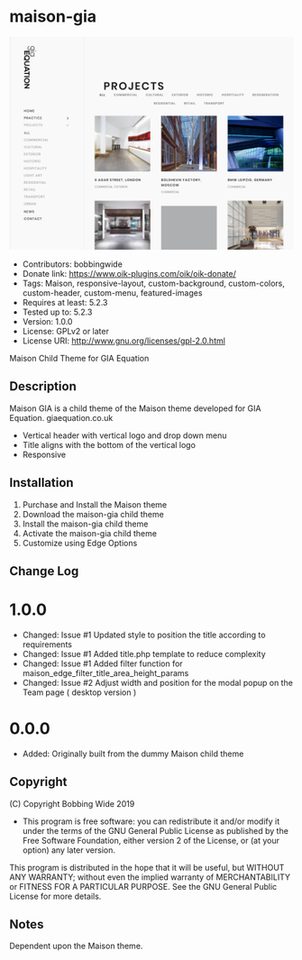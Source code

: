 # maison-gia 
![screenshot](https://raw.githubusercontent.com/bobbingwide/maison-gia/master/screenshot.png)
* Contributors: bobbingwide
* Donate link: https://www.oik-plugins.com/oik/oik-donate/
* Tags: Maison, responsive-layout, custom-background, custom-colors, custom-header, custom-menu, featured-images
* Requires at least: 5.2.3
* Tested up to: 5.2.3
* Version: 1.0.0
* License: GPLv2 or later
* License URI: http://www.gnu.org/licenses/gpl-2.0.html

Maison Child Theme for GIA Equation

## Description 
Maison GIA is a child theme of the Maison theme developed for GIA Equation. giaequation.co.uk

- Vertical header with vertical logo and drop down menu
- Title aligns with the bottom of the vertical logo
- Responsive

## Installation 

1. Purchase and Install the Maison theme
2. Download the maison-gia child theme
3. Install the maison-gia child theme
4. Activate the maison-gia child theme
5. Customize using Edge Options


## Change Log 
# 1.0.0 
* Changed: Issue #1 Updated style to position the title according to requirements
* Changed: Issue #1 Added title.php template to reduce complexity
* Changed: Issue #1 Added filter function for maison_edge_filter_title_area_height_params
* Changed: Issue #2 Adjust width and position for the modal popup on the Team page ( desktop version )

# 0.0.0 
* Added: Originally built from the dummy Maison child theme

## Copyright 

(C) Copyright Bobbing Wide 2019


* This program is free software: you can redistribute it and/or modify
it under the terms of the GNU General Public License as published by
the Free Software Foundation, either version 2 of the License, or
(at your option) any later version.

This program is distributed in the hope that it will be useful,
but WITHOUT ANY WARRANTY; without even the implied warranty of
MERCHANTABILITY or FITNESS FOR A PARTICULAR PURPOSE. See the
GNU General Public License for more details.



## Notes 
Dependent upon the Maison theme.






